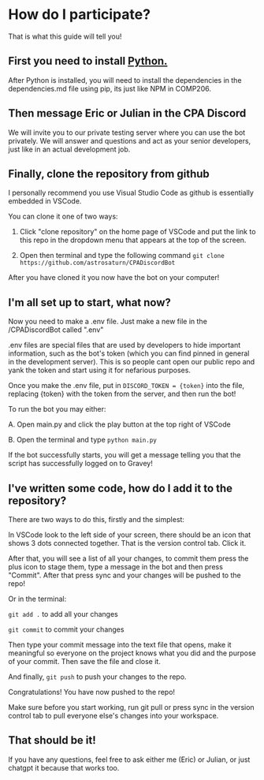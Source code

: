 # How do I participate?
That is what this guide will tell you!

## First you need to install [Python.](https://www.python.org/downloads/) 
After Python is installed, you will need to install the dependencies in the dependencies.md file using pip, its just like NPM in COMP206.

## Then message Eric or Julian in the CPA Discord
We will invite you to our private testing server where you can use the bot privately. We will answer and questions and act as your senior developers, just like in an actual development job. 

## Finally, clone the repository from github
I personally recommend you use Visual Studio Code as github is essentially embedded in VSCode. 

You can clone it one of two ways:

1. Click "clone repository" on the home page of VSCode and put the link to this repo in the dropdown menu that appears at the top of the screen.

2. Open then terminal and type the following command `git clone https://github.com/astrosaturn/CPADiscordBot`

After you have cloned it you now have the bot on your computer!

## I'm all set up to start, what now?

Now you need to make a .env file. Just make a new file in the /CPADiscordBot called ".env"

.env files are special files that are used by developers to hide important information, such as the bot's token (which you can find pinned in general in the development server). This is so people cant open our public repo and yank the token and start using it for nefarious purposes.

Once you make the .env file, put in `DISCORD_TOKEN = {token}` into the file, replacing {token} with the token from the server, and then run the bot!

To run the bot you may either:

A. Open main.py and click the play button at the top right of VSCode

B. Open the terminal and type `python main.py`

If the bot successfully starts, you will get a message telling you that the script has successfully logged on to Gravey!

## I've written some code, how do I add it to the repository?
There are two ways to do this, firstly and the simplest:

In VSCode look to the left side of your screen, there should be an icon that shows 3 dots connected together. That is the version control tab. Click it.

After that, you will see a list of all your changes, to commit them press the plus icon to stage them, type a message in the bot and then press "Commit". After that press sync and your changes will be pushed to the repo!

Or in the terminal:

`git add .` to add all your changes

`git commit` to commit your changes

Then type your commit message into the text file that opens, make it meaningful so everyone on the project knows what you did and the purpose of your commit. Then save the file and close it.

And finally, `git push` to push your changes to the repo. 

Congratulations! You have now pushed to the repo!

Make sure before you start working, run git pull or press sync in the version control tab to pull everyone else's changes into your workspace.

## That should be it! 
If you have any questions, feel free to ask either me (Eric) or Julian, or just chatgpt it because that works too.
